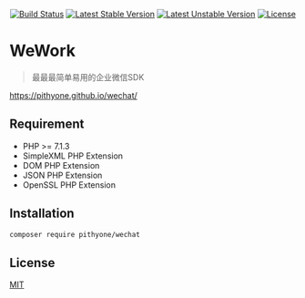 <p align="center">
  <a href="https://travis-ci.org/pithyone/wechat"><img src="https://travis-ci.org/pithyone/wechat.svg?branch=master" alt="Build Status"></a>
  <a href="https://packagist.org/packages/pithyone/wechat"><img src="https://poser.pugx.org/pithyone/wechat/v/stable" alt="Latest Stable Version"></a>
  <a href="https://packagist.org/packages/pithyone/wechat"><img src="https://poser.pugx.org/pithyone/wechat/v/unstable" alt="Latest Unstable Version"></a>
  <a href="https://packagist.org/packages/pithyone/wechat"><img src="https://poser.pugx.org/pithyone/wechat/license" alt="License"></a>
</p>

# WeWork

> 最最最简单易用的企业微信SDK

https://pithyone.github.io/wechat/

## Requirement

- PHP >= 7.1.3
- SimpleXML PHP Extension
- DOM PHP Extension
- JSON PHP Extension
- OpenSSL PHP Extension

## Installation

```bash
composer require pithyone/wechat
```

## License

[MIT](https://github.com/pithyone/wechat/blob/master/LICENSE)
